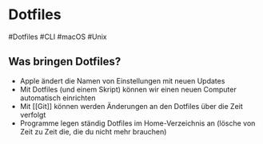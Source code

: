 # Dotfiles

#Dotfiles #CLI #macOS #Unix

## Was bringen Dotfiles?
- Apple ändert die Namen von Einstellungen mit neuen Updates
- Mit Dotfiles (und einem Skript) können wir einen neuen Computer automatisch einrichten
- Mit [[Git]] können werden Änderungen an den Dotfiles über die Zeit verfolgt
- Programme legen ständig Dotfiles im Home-Verzeichnis an (lösche von Zeit zu Zeit die, die du nicht mehr brauchen)
